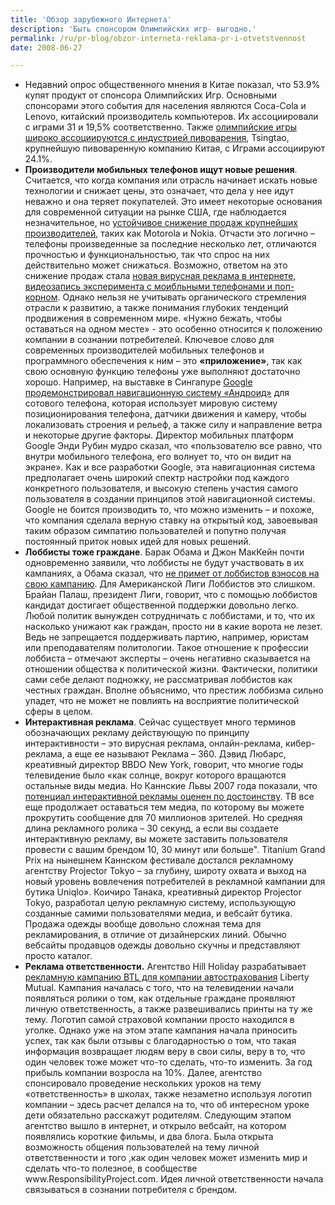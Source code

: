 ```yaml
---
title: 'Обзор зарубежного Интернета'
description: 'Быть спонсором Олимпийских игр- выгодно.'
permalink: /ru/pr-blog/obzor-interneta-reklama-pr-i-otvetstvennost
date: 2008-06-27

---
```

<ul>
<li>Недавний опрос общественного мнения в Китае показал, что 53.9% купят продукт от спонсора Олимпийских Игр. Основными спонсорами этого события для населения  являются Coca-Cola и Lenovo, китайский производитель компьютеров. Их ассоциировали с играми 31 и 19,5% соответственно. Также <a href="https://www.sportbusiness.com/news/167359/beijing-sponsorships-gaining-chinese-recognition">олимпийские игры широко ассоциируются с индустрией пивоварения</a>, Tsingtao, крупнейшую пивоваренную компанию Китая, с Играми ассоциируют  24.1%.  </li>
<li><strong>Производители мобильных телефонов ищут новые решения</strong>.
Считается, что когда компания или отрасль начинает искать новые технологии и снижает цены, это означает, что дела у нее идут неважно и она теряет покупателей. Это имеет некоторые основания для современной ситуации на рынке США, где наблюдается незначительное, но <a href="https://www.iks-media.ru/news/2276911.html">устойчивое снижение продаж крупнейших производителей</a>, таких как  Motorola и Nokia. Отчасти это логично – телефоны произведенные за последние несколько лет, отличаются прочностью и функциональностью, так что спрос на них действительно может снижаться. Возможно, ответом на это снижение продаж стала <a href="/ru/pr-blog/mobile-popcorn-viral">новая вирусная реклама в интернете, видеозапись эксперимента с моибльными телефонами и поп-корном</a>.
Однако нельзя не учитывать органического стремления отрасли  к развитию, а также понимания глубоких тенденций продвижения в современном мире. «Нужно бежать, чтобы оставаться на одном месте» - это особенно относится к положению компании в сознании потребителей. Ключевое слово для современных производителей мобильных телефонов и программного обеспечения к ним – это <strong>«приложение»</strong>, так как свою основную функцию телефоны уже выполняют достаточно хорошо. Например, на выставке в Сингапуре <a href="https://digital.asiaone.com/Digital/News/Story/A1Story20080625-72801.html">Google продемонстрировал навигационную систему «Андроид»</a> для сотового телефона, которая использует мировую систему позиционирования телефона, датчики движения и камеру, чтобы локализовать строения и рельеф, а также силу и направление ветра и некоторые другие факторы. Директор мобильных платформ Google Энди Рубин мудро сказал, что «пользователю все равно, что внутри мобильного телефона, его волнует то, что он видит на экране». Как и все разработки Google, эта навигационная система предполагает очень широкий спектр настройки под каждого конкретного пользователя, и высокую степень участия самого пользователя в создании принципов этой навигационной системы. Google не боится производить то, что можно изменить – и похоже, что компания сделала верную ставку на открытый код, завоевывая таким образом симпатию пользователей и попутно получая постоянный приток новых идей для новых решений.
<li><strong>Лоббисты тоже граждане</strong>.
Барак Обама и Джон МакКейн почти одновременно заявили, что лоббисты не будут участвовать в их кампаниях, а Обама сказал, что <a href="https://www.politicsinminnesota.com/2008/jun/06/lobbyists-lobby-a-break">не примет от лоббистов взносов на свою кампанию</a>. Для Американской Лиги Лоббистов это слишком. Брайан Палаш, президент Лиги, говорит, что с помощью лоббистов кандидат достигает общественной поддержки довольно легко. Любой политик вынужден сотрудничать с лоббистами, и то, что их насколько унижают как граждан, просто ни в какие ворота не лезет. Ведь не запрещается поддерживать партию, например, юристам или преподавателям политологии. Такое отношение к профессии лоббиста – отмечают эксперты – очень негативно сказывается на отношении общества к политической жизни. Фактически, политики сами себе делают подножку, не рассматривая лоббистов как честных граждан. Вполне объяснимо, что престиж лоббизма сильно упадет, что не может не повлиять на восприятие политической сферы в целом.  </li>
<li><strong> Интерактивная реклама</strong>.
Сейчас существует много терминов обозначающих рекламу действующую по принципу интерактивности – это вирусная реклама, онлайн-реклама, кибер-реклама, а еще ее называют Реклама – 360. Дэвид Любарс, креативный директор BBDO New York, говорит, что многие годы телевидение было «как солнце, вокруг которого вращаются остальные виды медиа. Но Каннские Львы 2007 года показали, что <a href="https://www.wired.com/techbiz/media/news/2008/06/portfolio_0625">потенциал интерактивной рекламы оценен по достоинству</a>. ТВ все еще продолжает оставаться тем медиа, по которому вы можете прокрутить сообщение для 70 миллионов зрителей. Но средняя длина рекламного ролика – 30 секунд, а если вы создаете интерактивную рекламу, вы можете заставить пользователя провести с вашим брендом 10, 30 минут или больше".
Titanium Grand Prix на нынешнем Каннском фестивале достался рекламному агентству Projector Tokyo – за глубину, широту охвата и выход на новый уровень вовлечения потребителей в  рекламной кампании для бутика Uniqlo». Коичиро Танака, креативный директор Projector Tokyo, разработал целую рекламную систему, использующую созданные самими пользователями медиа, и вебсайт бутика. Продажа одежды вообще довольно сложная тема для рекламирования, в отличие от дизайнерских линий. Обычно вебсайты продавцов одежды довольно скучны и представляют просто каталог. </li>
<li><strong> Реклама ответственности.</strong>
Агентство Hill Holiday разрабатывает <a href="https://www.businessweek.com/managing/content/jun2008/ca20080625_251589_page_2.htm">рекламную кампанию BTL для компании автострахования</a> Liberty Mutual. Кампания началась с того, что на телевидении начали появляться ролики о том, как отдельные граждане проявляют личную ответственность, а также развешивались принты на ту же тему. Логотип самой страховой компании просто находился в уголке. Однако уже на этом этапе кампания начала приносить успех, так как были отзывы с благодарностью о том, что такая информация возвращает людям веру в свои силы, веру в то, что один человек тоже может что-то сделать, что-то изменить. За год прибыль компании возросла на 10%. Далее, агентство спонсировало проведение нескольких уроков на тему «ответственность» в школах, также незаметно используя логотип компании – здесь расчет делался на то, что об интересном уроке дети обязательно расскажут родителям. Следующим этапом агентство вышло в интернет, и открыло вебсайт, на котором появлялись короткие фильмы, и два блога. Была открыта возможность общения пользователей на тему личной ответственности и того ,как один человек может изменить мир и сделать что-то полезное, в сообществе www.ResponsibilityProject.com. Идея личной ответственности начала связываться в сознании потребителя с брендом.</li>
</ul>



